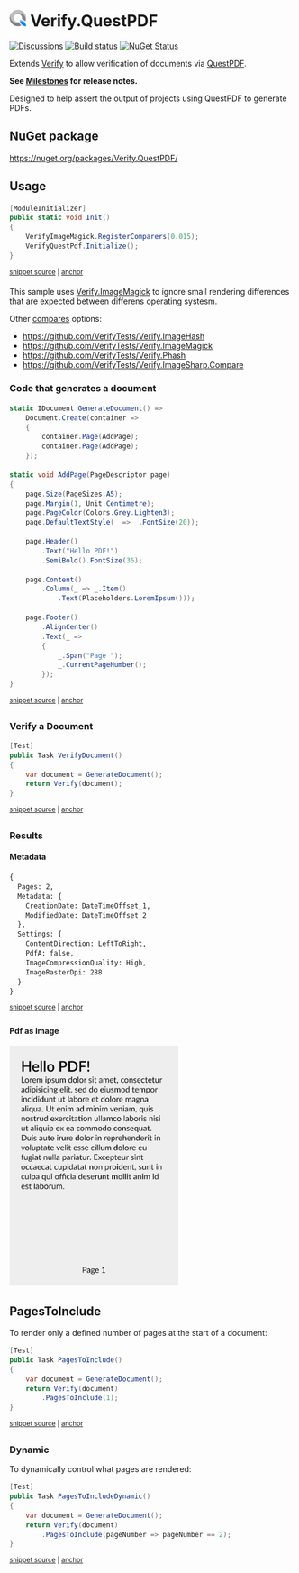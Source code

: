 # <img src="/src/icon.png" height="30px"> Verify.QuestPDF

[![Discussions](https://img.shields.io/badge/Verify-Discussions-yellow?svg=true&label=)](https://github.com/orgs/VerifyTests/discussions)
[![Build status](https://ci.appveyor.com/api/projects/status/au00qrkik2isl8vw?svg=true)](https://ci.appveyor.com/project/SimonCropp/Verify-QuestPDF)
[![NuGet Status](https://img.shields.io/nuget/v/Verify.QuestPDF.svg)](https://www.nuget.org/packages/Verify.QuestPDF/)

Extends [Verify](https://github.com/VerifyTests/Verify) to allow verification of documents via [QuestPDF](https://www.questpdf.com/).

**See [Milestones](../../milestones?state=closed) for release notes.**

Designed to help assert the output of projects using QuestPDF to generate PDFs.


## NuGet package

https://nuget.org/packages/Verify.QuestPDF/


## Usage

<!-- snippet: enable -->
<a id='snippet-enable'></a>
```cs
[ModuleInitializer]
public static void Init()
{
    VerifyImageMagick.RegisterComparers(0.015);
    VerifyQuestPdf.Initialize();
}
```
<sup><a href='/src/Tests/ModuleInitializer.cs#L3-L12' title='Snippet source file'>snippet source</a> | <a href='#snippet-enable' title='Start of snippet'>anchor</a></sup>
<!-- endSnippet -->

This sample uses [Verify.ImageMagick](https://github.com/VerifyTests/Verify.ImageMagick) to ignore small rendering differences that are expected between differens operating systesm.

Other [compares](https://github.com/VerifyTests/Verify/blob/main/docs/comparer.md) options: 

 * https://github.com/VerifyTests/Verify.ImageHash
 * https://github.com/VerifyTests/Verify.ImageMagick
 * https://github.com/VerifyTests/Verify.Phash
 * https://github.com/VerifyTests/Verify.ImageSharp.Compare


### Code that generates a document 

<!-- snippet: GenerateDocument -->
<a id='snippet-GenerateDocument'></a>
```cs
static IDocument GenerateDocument() =>
    Document.Create(container =>
    {
        container.Page(AddPage);
        container.Page(AddPage);
    });

static void AddPage(PageDescriptor page)
{
    page.Size(PageSizes.A5);
    page.Margin(1, Unit.Centimetre);
    page.PageColor(Colors.Grey.Lighten3);
    page.DefaultTextStyle(_ => _.FontSize(20));

    page.Header()
        .Text("Hello PDF!")
        .SemiBold().FontSize(36);

    page.Content()
        .Column(_ => _.Item()
            .Text(Placeholders.LoremIpsum()));

    page.Footer()
        .AlignCenter()
        .Text(_ =>
        {
            _.Span("Page ");
            _.CurrentPageNumber();
        });
}
```
<sup><a href='/src/Tests/Samples.cs#L39-L72' title='Snippet source file'>snippet source</a> | <a href='#snippet-GenerateDocument' title='Start of snippet'>anchor</a></sup>
<!-- endSnippet -->


### Verify a Document

<!-- snippet: VerifyDocument -->
<a id='snippet-VerifyDocument'></a>
```cs
[Test]
public Task VerifyDocument()
{
    var document = GenerateDocument();
    return Verify(document);
}
```
<sup><a href='/src/Tests/Samples.cs#L4-L13' title='Snippet source file'>snippet source</a> | <a href='#snippet-VerifyDocument' title='Start of snippet'>anchor</a></sup>
<!-- endSnippet -->


### Results


#### Metadata

<!-- snippet: Samples.VerifyDocument.verified.txt -->
<a id='snippet-Samples.VerifyDocument.verified.txt'></a>
```txt
{
  Pages: 2,
  Metadata: {
    CreationDate: DateTimeOffset_1,
    ModifiedDate: DateTimeOffset_2
  },
  Settings: {
    ContentDirection: LeftToRight,
    PdfA: false,
    ImageCompressionQuality: High,
    ImageRasterDpi: 288
  }
}
```
<sup><a href='/src/Tests/Samples.VerifyDocument.verified.txt#L1-L13' title='Snippet source file'>snippet source</a> | <a href='#snippet-Samples.VerifyDocument.verified.txt' title='Start of snippet'>anchor</a></sup>
<!-- endSnippet -->


#### Pdf as image

<img src="src/Tests/Samples.VerifyDocument%2300.verified.png" width="300px">


## PagesToInclude

To render only a defined number of pages at the start of a document:

<!-- snippet: PagesToInclude -->
<a id='snippet-PagesToInclude'></a>
```cs
[Test]
public Task PagesToInclude()
{
    var document = GenerateDocument();
    return Verify(document)
        .PagesToInclude(1);
}
```
<sup><a href='/src/Tests/Samples.cs#L15-L25' title='Snippet source file'>snippet source</a> | <a href='#snippet-PagesToInclude' title='Start of snippet'>anchor</a></sup>
<!-- endSnippet -->


### Dynamic 

To dynamically control what pages are rendered:

<!-- snippet: PagesToIncludeDynamic -->
<a id='snippet-PagesToIncludeDynamic'></a>
```cs
[Test]
public Task PagesToIncludeDynamic()
{
    var document = GenerateDocument();
    return Verify(document)
        .PagesToInclude(pageNumber => pageNumber == 2);
}
```
<sup><a href='/src/Tests/Samples.cs#L27-L37' title='Snippet source file'>snippet source</a> | <a href='#snippet-PagesToIncludeDynamic' title='Start of snippet'>anchor</a></sup>
<!-- endSnippet -->
